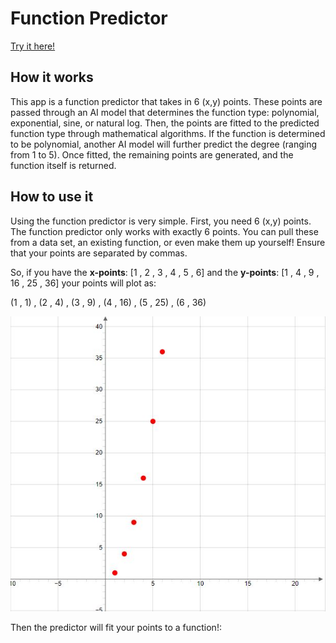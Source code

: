 ﻿# Function Predictor

[Try it here!](https://www.functionprediction.com/)

## How it works
This app is a function predictor that takes in 6 (x,y) points. These points are passed through an AI model that determines the function type: polynomial, exponential, sine, or natural log. Then, the points are fitted to the predicted function type through mathematical algorithms. If the function is determined to be polynomial, another AI model will further predict the degree (ranging from 1 to 5). Once fitted, the remaining points are generated, and the function itself is returned.

## How to use it

Using the function predictor is very simple. First, you need 6 (x,y) points. The function predictor only works with exactly 6 points. You can pull these from a data set, an existing function, or even make them up yourself! Ensure that your points are separated by commas.

So, if you have the __x-points__: [1 , 2 , 3 , 4 , 5 , 6] and the __y-points__: [1 , 4 , 9 , 16 , 25 , 36] your points will plot as:

(1 , 1) , (2 , 4) , (3 , 9) , (4 , 16) , (5 , 25) , (6 , 36)


![Not Fitted Example Points](./images/example%20points%20(not%20fitted).JPG)

Then the predictor will fit your points to a function!:
